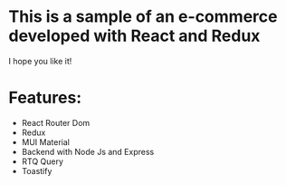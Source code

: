 # This is a sample of an e-commerce developed with React and Redux

I hope you like it!

# Features:

- React Router Dom
- Redux
- MUI Material
- Backend with Node Js and Express
- RTQ Query
- Toastify

